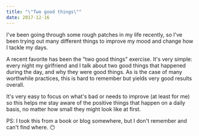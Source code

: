 ```yaml
---
title: "\"Two good things\""
date: 2017-12-16
---
```


I've been going through some rough patches in my life recently, so I've been trying out many different things to improve my mood and change how I tackle my days.

A recent favorite has been the "two good things" exercise. It's very simple: every night my girlfriend and I talk about two good things that happened during the day, and why they were good things. As is the case of many worthwhile practices, this is hard to remember but yields very good results overall.

It's very easy to focus on what's bad or needs to improve (at least for me) so this helps me stay aware of the positive things that happen on a daily basis, no matter how small they might look like at first.

PS: I took this from a book or blog somewhere, but I don't remember and can't find where. 😶
